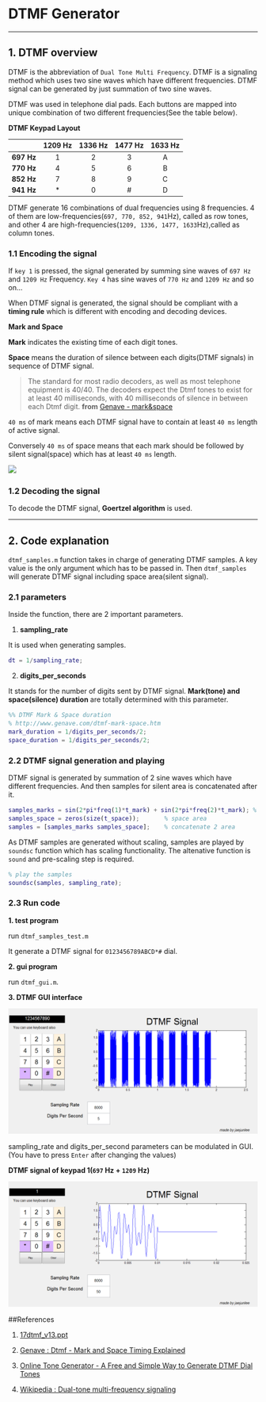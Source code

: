 # DTMF Generator

------------------------------------------------

## 1. DTMF overview

DTMF is the abbreviation of `Dual Tone Multi Frequency`.
DTMF is a signaling method which uses two sine waves which have different frequencies. DTMF signal can be generated by just summation of two sine waves.

DTMF was used in telephone dial pads. Each buttons are mapped into unique combination of two different frequencies(See the table below).  

**DTMF Keypad Layout**

|      |1209 Hz | 1336 Hz| 1477 Hz| 1633 Hz|
|----------|:------:|:------:|:------:|:------:|
|**697 Hz**|    1   |   2    |   3    |   A    |
|**770 Hz**|    4   |   5    |   6    |   B    |
|**852 Hz**|    7   |   8    |   9    |   C    |
|**941 Hz**|    *   |   0    |   #    |   D    |

DTMF generate 16 combinations of dual frequencies using 8 frequencies.
4 of them are low-frequencies(`697, 770, 852, 941`Hz), called as row  tones, and other 4 are high-frequencies(`1209, 1336, 1477, 1633`Hz),called as column tones.


### 1.1 Encoding the signal

If `key 1` is pressed, the signal generated by summing sine waves of `697 Hz` and `1209 Hz` Frequency. `Key 4` has sine waves of `770 Hz` and `1209 Hz` and so on...

When DTMF signal is generated, the signal should be compliant with a **timing rule** which is different with encoding and decoding devices.

**Mark and Space**

**Mark** indicates the existing time of each digit tones.

**Space** means the duration of silence between each digits(DTMF signals) in sequence of DTMF signal.

>The standard for most radio decoders, as well as most telephone equipment is 40/40. The decoders expect the Dtmf tones to exist for at least 40 milliseconds, with 40 milliseconds of silence in between each Dtmf digit.
>   **from** [Genave - mark&space](http://www.genave.com/dtmf-mark-space.htm)

`40 ms` of mark means each DTMF signal have to contain at least `40 ms` length of active signal.

Conversely `40 ms` of space means that each mark should be followed by silent signal(space) which has at least `40 ms` length.

![](http://www.genave.com/graphics/mark-space.gif)

### 1.2 Decoding the signal

To decode the DTMF signal, **Goertzel algorithm** is used.

------------------------------------------------

## 2. Code explanation

`dtmf_samples.m` function takes in charge of generating DTMF samples.
A key value is the only argument which has to be passed in.
Then `dtmf_samples` will generate DTMF signal including space area(silent signal).

### 2.1 parameters
Inside the function, there are 2 important parameters.

1. **sampling_rate**

  It is used when generating samples.

  ``` matlab
  dt = 1/sampling_rate;
  ```

2. **digits_per_seconds**

  It stands for the number of digits sent by DTMF signal. **Mark(tone) and space(silence) duration** are totally determined with this parameter.

  ``` matlab
  %% DTMF Mark & Space duration
  % http://www.genave.com/dtmf-mark-space.htm
  mark_duration = 1/digits_per_seconds/2;
  space_duration = 1/digits_per_seconds/2;
  ```

### 2.2 DTMF signal generation and playing

DTMF signal is generated by summation of 2 sine waves which have different frequencies.
And then samples for silent area is concatenated after it.

``` matlab
samples_marks = sin(2*pi*freq(1)*t_mark) + sin(2*pi*freq(2)*t_mark); % mark area
samples_space = zeros(size(t_space));       % space area
samples = [samples_marks samples_space];    % concatenate 2 area
```

As DTMF samples are generated without scaling, samples are played by `soundsc` function which has scaling functionality.
The altenative function is `sound` and pre-scaling step is required.

```matlab
% play the samples
soundsc(samples, sampling_rate);
```

### 2.3 Run code

**1. test program**

run `dtmf_samples_test.m`

It generate a DTMF signal for `0123456789ABCD*#` dial.


**2. gui program**

run `dtmf_gui.m`.

**3. DTMF GUI interface**

![gui1](https://github.com/jaejunlee0538/matlab_ws/blob/master/digital_signal_processing/DTMF/dtmf_gui1.png)

sampling_rate and digits_per_second parameters can be modulated in GUI.
(You have to press `Enter` after changing the values)

**DTMF signal of keypad 1(`697` Hz + `1209` Hz)**

![gui2](https://github.com/jaejunlee0538/matlab_ws/blob/master/digital_signal_processing/DTMF/dtmf_gui2.png)

##References

1. [17dtmf_v13.ppt](http://www.ti.com/ww/cn/uprogram/share/ppt/c5000/17dtmf_v13.ppt)

2. [Genave : Dtmf - Mark and Space Timing Explained](http://www.genave.com/dtmf-mark-space.htm)

3. [Online Tone Generator - A Free and Simple Way to Generate DTMF Dial Tones](http://onlinetonegenerator.com/dtmf.html)

4. [Wikipedia : Dual-tone multi-frequency signaling](http://en.wikipedia.org/wiki/Dual-tone_multi-frequency_signaling)

